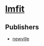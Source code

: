 # [lmfit](https://pypi.org/project/lmfit)



## Publishers
- [newville](https://pypi.org/user/newville)

